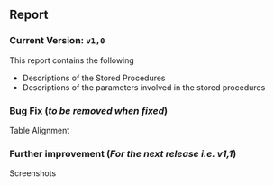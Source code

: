 ## Report

### Current Version: `v1,0`

This report contains the following  
- Descriptions of the Stored Procedures
- Descriptions of the parameters involved in the stored procedures


### Bug Fix (_to be removed when fixed_)
Table Alignment

### Further improvement (_For the next release i.e. v1,1_)
Screenshots
